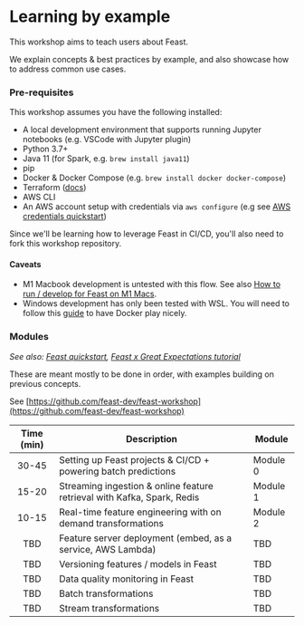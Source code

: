 # Learning by example

This workshop aims to teach users about Feast.

We explain concepts & best practices by example, and also showcase how to address common use cases.

### Pre-requisites

This workshop assumes you have the following installed:

* A local development environment that supports running Jupyter notebooks (e.g. VSCode with Jupyter plugin)
* Python 3.7+
* Java 11 (for Spark, e.g. `brew install java11`)
* pip
* Docker & Docker Compose (e.g. `brew install docker docker-compose`)
* Terraform ([docs](https://learn.hashicorp.com/tutorials/terraform/install-cli#install-terraform))
* AWS CLI
* An AWS account setup with credentials via `aws configure` (e.g see [AWS credentials quickstart](https://docs.aws.amazon.com/cli/latest/userguide/cli-configure-quickstart.html#cli-configure-quickstart-creds))

Since we'll be learning how to leverage Feast in CI/CD, you'll also need to fork this workshop repository.

#### **Caveats**

* M1 Macbook development is untested with this flow. See also [How to run / develop for Feast on M1 Macs](https://github.com/feast-dev/feast/issues/2105).
* Windows development has only been tested with WSL. You will need to follow this [guide](https://docs.docker.com/desktop/windows/wsl/) to have Docker play nicely.

### Modules

_See also:_ [_Feast quickstart_](https://docs.feast.dev/getting-started/quickstart)_,_ [_Feast x Great Expectations tutorial_](https://docs.feast.dev/tutorials/validating-historical-features)

These are meant mostly to be done in order, with examples building on previous concepts.

See [https://github.com/feast-dev/feast-workshop](https://github.com/feast-dev/feast-workshop)

| Time (min) | Description                                                             | Module   |
| :--------: | ----------------------------------------------------------------------- | -------- |
|    30-45   | Setting up Feast projects & CI/CD + powering batch predictions          | Module 0 |
|    15-20   | Streaming ingestion & online feature retrieval with Kafka, Spark, Redis | Module 1 |
|    10-15   | Real-time feature engineering with on demand transformations            | Module 2 |
|     TBD    | Feature server deployment (embed, as a service, AWS Lambda)             | TBD      |
|     TBD    | Versioning features / models in Feast                                   | TBD      |
|     TBD    | Data quality monitoring in Feast                                        | TBD      |
|     TBD    | Batch transformations                                                   | TBD      |
|     TBD    | Stream transformations                                                  | TBD      |
